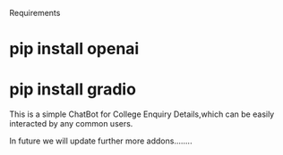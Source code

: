 Requirements

# pip install openai
# pip install gradio

This is a simple ChatBot for College Enquiry  Details,which can be easily interacted by any common users.

In future we will update further more addons........

